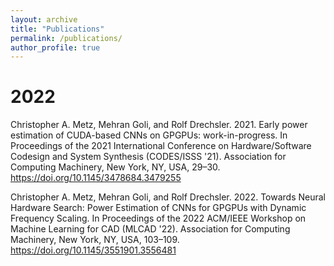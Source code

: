 ```yaml
---
layout: archive
title: "Publications"
permalink: /publications/
author_profile: true
---
```


# 2022

Christopher A. Metz, Mehran Goli, and Rolf Drechsler. 2021. Early power estimation of CUDA-based CNNs on GPGPUs: work-in-progress. In Proceedings of the 2021 International Conference on Hardware/Software Codesign and System Synthesis (CODES/ISSS '21). Association for Computing Machinery, New York, NY, USA, 29–30. https://doi.org/10.1145/3478684.3479255


Christopher A. Metz, Mehran Goli, and Rolf Drechsler. 2022. Towards Neural Hardware Search: Power Estimation of CNNs for GPGPUs with Dynamic Frequency Scaling. In Proceedings of the 2022 ACM/IEEE Workshop on Machine Learning for CAD (MLCAD '22). Association for Computing Machinery, New York, NY, USA, 103–109. https://doi.org/10.1145/3551901.3556481
